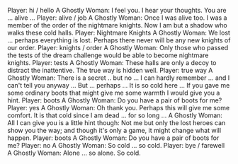 Player: hi / hello
A Ghostly Woman: I feel you. I hear your thoughts. You are ... alive ...
Player: alive / job
A Ghostly Woman: Once I was alive too. I was a member of the order of the nightmare knights. Now I am but a shadow who walks these cold halls.
Player: Nightmare Knights
A Ghostly Woman: We lost ... perhaps everything is lost. Perhaps there never will be any new knights of our order.
Player: knights / order
A Ghostly Woman: Only those who passed the tests of the dream challenge would be able to become nightmare knights.
Player: tests
A Ghostly Woman: These halls are only a decoy to distract the inattentive. The true way is hidden well.
Player: true way
A Ghostly Woman: There is a secret .. but no ... I can hardly remember ... and I can't tell you anyway ... But ... perhaps ... It is so cold here ... If you gave me some ordinary boots that might give me some warmth I would give you a hint.
Player: boots
A Ghostly Woman: Do you have a pair of boots for me?
Player: yes
A Ghostly Woman: Oh thank you. Perhaps this will give me some comfort. It is that cold since I am dead ... for so long ...
A Ghostly Woman: All I can give you is a little hint though: Not me but only the lost heroes can show you the way; and though it's only a game, it might change what will happen.
Player: boots
A Ghostly Woman: Do you have a pair of boots for me?
Player: no
A Ghostly Woman: So cold ... so cold.
Player: bye / farewell
A Ghostly Woman: Alone ... so alone. So cold.